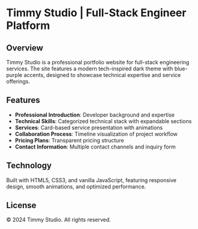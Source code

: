 # Timmy Studio | Full-Stack Engineer Platform

## Overview
Timmy Studio is a professional portfolio website for full-stack engineering services. The site features a modern tech-inspired dark theme with blue-purple accents, designed to showcase technical expertise and service offerings.

## Features
- **Professional Introduction**: Developer background and expertise
- **Technical Skills**: Categorized technical stack with expandable sections
- **Services**: Card-based service presentation with animations
- **Collaboration Process**: Timeline visualization of project workflow
- **Pricing Plans**: Transparent pricing structure
- **Contact Information**: Multiple contact channels and inquiry form

## Technology
Built with HTML5, CSS3, and vanilla JavaScript, featuring responsive design, smooth animations, and optimized performance.

## License
© 2024 Timmy Studio. All rights reserved. 